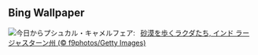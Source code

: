 ## Bing Wallpaper
![](https://www.bing.com/th?id=OHR.PushkarFair_JA-JP5237549354_UHD.jpg&w=1000)今日からプシュカル・キャメルフェア:&nbsp;&ensp;[砂漠を歩くラクダたち, インド ラージャスターン州 (© f9photos/Getty Images)](https://www.bing.com/th?id=OHR.PushkarFair_JA-JP5237549354_UHD.jpg)
<br><br/>
